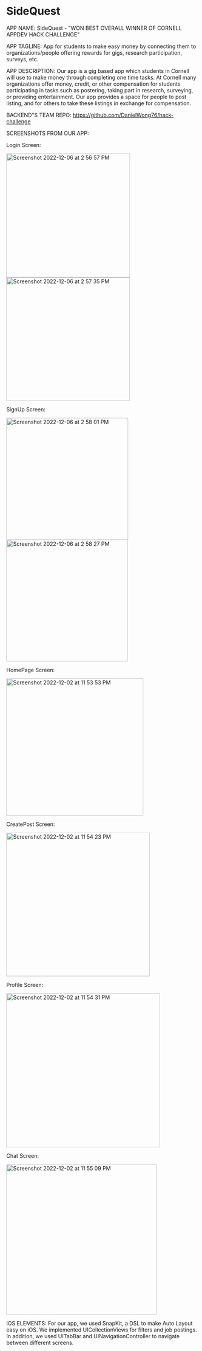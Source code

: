 # SideQuest
APP NAME: SideQuest - "WON BEST OVERALL WINNER OF CORNELL APPDEV HACK CHALLENGE"

APP TAGLINE: App for students to make easy money by connecting them to organizations/people offering rewards for gigs, research participation, surveys, etc.

APP DESCRIPTION: Our app is a gig based app which students in Cornell will use to make money through completing one time tasks. At Cornell many organizations offer money, credit, or other compensation for students participating in tasks such as postering, taking part in research, surveying, or providing entertainment. Our app provides a space for people to post listing, and for others to take these listings in exchange for compensation.

BACKEND"S TEAM REPO: https://github.com/DanielWong76/hack-challenge

SCREENSHOTS FROM OUR APP: 

Login Screen: 

<img width="326" alt="Screenshot 2022-12-06 at 2 56 57 PM" src="https://user-images.githubusercontent.com/17365838/206009866-47e5e5d0-69ce-4bf6-9853-61fce3d11eb5.png">

<img width="325" alt="Screenshot 2022-12-06 at 2 57 35 PM" src="https://user-images.githubusercontent.com/17365838/206010001-59283f73-56a2-4490-b781-d22325f51323.png">


SignUp Screen:

<img width="321" alt="Screenshot 2022-12-06 at 2 58 01 PM" src="https://user-images.githubusercontent.com/17365838/206010077-c7d992c7-1583-45c3-9a49-a5cc2e1826bf.png">

<img width="320" alt="Screenshot 2022-12-06 at 2 58 27 PM" src="https://user-images.githubusercontent.com/17365838/206010189-e3908532-1249-4f57-974a-b9d014c9ea4b.png">


HomePage Screen:

<img width="361" alt="Screenshot 2022-12-02 at 11 53 53 PM" src="https://user-images.githubusercontent.com/17365838/205424548-e9362415-26e5-4325-b064-e0f03506ea89.png">


CreatePost Screen: 

<img width="378" alt="Screenshot 2022-12-02 at 11 54 23 PM" src="https://user-images.githubusercontent.com/17365838/205424549-2480d149-edf1-4c25-a4b9-4f5e9fcb6b43.png">


Profile Screen: 

<img width="405" alt="Screenshot 2022-12-02 at 11 54 31 PM" src="https://user-images.githubusercontent.com/17365838/205424551-271ccc2d-a14e-42cf-9da2-6c817772e79d.png">


Chat Screen: 

<img width="396" alt="Screenshot 2022-12-02 at 11 55 09 PM" src="https://user-images.githubusercontent.com/17365838/205424552-719a147a-f2de-404b-b592-53c3811d99be.png">


IOS ELEMENTS: For our app, we used SnapKit, a DSL to make Auto Layout easy on iOS. We implemented UICollectionViews for filters and job postings. In addition, we used UITabBar and UINavigationController to navigate between different screens. 
